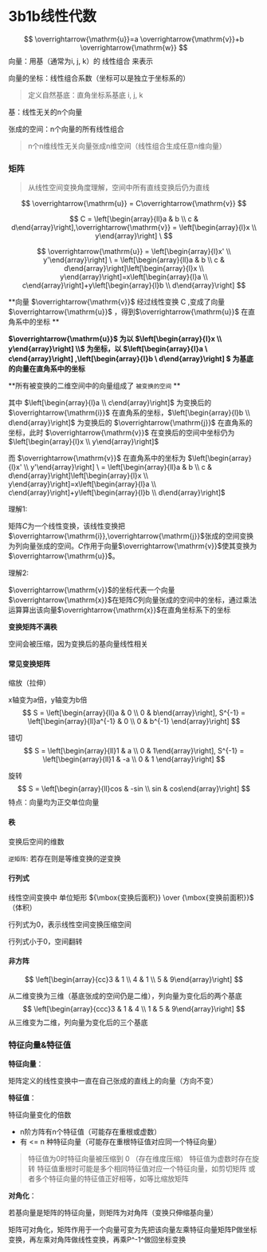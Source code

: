# 3b1b线性代数


$$
\overrightarrow{\mathrm{u}}=a \overrightarrow{\mathrm{v}}+b \overrightarrow{\mathrm{w}}
$$
向量：用基（通常为i, j, k）的 线性组合 来表示

向量的坐标：线性组合系数（坐标可以是独立于坐标系的）

> 定义自然基底：直角坐标系基底 i, j, k

基：线性无关的n个向量

张成的空间：n个向量的所有线性组合

> n个n维线性无关向量张成n维空间（线性组合生成任意n维向量）

### 矩阵

> 从线性空间变换角度理解，空间中所有直线变换后仍为直线

$$
\overrightarrow{\mathrm{u}} = C\overrightarrow{\mathrm{v}}
$$

$$
C =
\left[\begin{array}{ll}a & b \\ c & d\end{array}\right],\overrightarrow{\mathrm{v}} = 
\left[\begin{array}{l}x \\ y\end{array}\right]
\
$$

$$
\overrightarrow{\mathrm{u}} = \left[\begin{array}{l}x' \\ y'\end{array}\right]
\ = \left[\begin{array}{ll}a & b \\ c & d\end{array}\right]\left[\begin{array}{l}x \\ y\end{array}\right]=x\left[\begin{array}{l}a \\ c\end{array}\right]+y\left[\begin{array}{l}b \\ d\end{array}\right]
$$

 **向量 $\overrightarrow{\mathrm{v}}$ 经过线性变换 C ,变成了向量 $\overrightarrow{\mathrm{u}}$  ，得到$\overrightarrow{\mathrm{u}}$ 在直角系中的坐标 ** 

**$\overrightarrow{\mathrm{u}}$ 为以 $\left[\begin{array}{l}x \\ y\end{array}\right]
\\$  为坐标，以 $\left[\begin{array}{l}a \\ c\end{array}\right]
,\left[\begin{array}{l}b \\ d\end{array}\right]
$ 为基底的向量在直角系中的坐标** 

**所有被变换的二维空间中的向量组成了 `被变换的空间` ** 

其中 $\left[\begin{array}{l}a \\ c\end{array}\right]$ 为变换后的 $\overrightarrow{\mathrm{i}}$ 在直角系的坐标，$\left[\begin{array}{l}b \\ d\end{array}\right]$ 为变换后的 $\overrightarrow{\mathrm{j}}$ 在直角系的坐标，此时 $\overrightarrow{\mathrm{v}}$ 在变换后的空间中坐标仍为 $\left[\begin{array}{l}x \\ y\end{array}\right]$ 

而 $\overrightarrow{\mathrm{v}}$ 在直角系中的坐标为 $\left[\begin{array}{l}x' \\ y'\end{array}\right]
\ = \left[\begin{array}{ll}a & b \\ c & d\end{array}\right]\left[\begin{array}{l}x \\ y\end{array}\right]=x\left[\begin{array}{l}a \\ c\end{array}\right]+y\left[\begin{array}{l}b \\ d\end{array}\right]$ 

理解1:

矩阵$C$为一个线性变换，该线性变换把$\overrightarrow{\mathrm{i}},\overrightarrow{\mathrm{j}}$张成的空间变换为列向量张成的空间。$C$作用于向量$\overrightarrow{\mathrm{v}}$使其变换为$\overrightarrow{\mathrm{u}}$。

理解2:

$\overrightarrow{\mathrm{v}}$的坐标代表一个向量$\overrightarrow{\mathrm{x}}$在矩阵$C$列向量张成的空间中的坐标，通过乘法运算算出该向量$\overrightarrow{\mathrm{x}}$在直角坐标系下的坐标



**变换矩阵不满秩**

空间会被压缩，因为变换后的基向量线性相关

#### 常见变换矩阵

缩放（拉伸）

x轴变为a倍，y轴变为b倍
$$
S = \left[\begin{array}{ll}a & 0 \\ 0 & b\end{array}\right],
S^{-1} = \left[\begin{array}{ll}a^{-1} & 0 \\ 0 & b^{-1} \end{array}\right]
$$


错切
$$
S = \left[\begin{array}{ll}1 & a \\ 0 & 1\end{array}\right],
S^{-1} = \left[\begin{array}{ll}1 & -a \\ 0 & 1 \end{array}\right]
$$


旋转
$$
S = \left[\begin{array}{ll}cos & -sin \\ sin & cos\end{array}\right]
$$
特点：向量均为正交单位向量

#### 秩

变换后空间的维数

`逆矩阵`: 若存在则是等维变换的逆变换

#### 行列式

线性空间变换中 单位矩形 ${\mbox{变换后面积}} \over {\mbox{变换前面积}}$ （体积）

行列式为0，表示线性空间变换压缩空间

行列式小于0，空间翻转

#### 非方阵

$$
\left[\begin{array}{cc}3 & 1 \\ 4 & 1 \\ 5 & 9\end{array}\right]
$$

从二维变换为三维（基底张成的空间仍是二维），列向量为变化后的两个基底
$$
\left[\begin{array}{ccc}3 & 1 & 4 \\ 1 & 5 & 9\end{array}\right]
$$
从三维变为二维，列向量为变化后的三个基底

### 特征向量&特征值

**特征向量**：

矩阵定义的线性变换中一直在自己张成的直线上的向量（方向不变）

**特征值**：

特征向量变化的倍数

- n阶方阵有n个特征值（可能存在重根或虚数）
- 有 <= n 种特征向量（可能存在重根特征值对应同一个特征向量）

> 特征值为0时特征向量被压缩到 0 （存在维度压缩）
> 特征值为虚数时存在旋转
> 特征值重根时可能是多个相同特征值对应一个特征向量，如剪切矩阵
> 或者多个特征向量的特征值正好相等，如等比缩放矩阵

**对角化**：

若基向量是矩阵的特征向量，则矩阵为对角阵（变换只伸缩基向量）

矩阵可对角化，矩阵作用于一个向量可变为先把该向量左乘特征向量矩阵P做坐标变换，再左乘对角阵做线性变换，再乘P^-1^做回坐标变换

